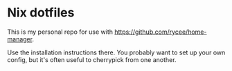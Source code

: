# Nix dotfiles

This is my personal repo
for use with
https://github.com/rycee/home-manager.

Use the installation instructions there.
You probably want to set up your own config,
but it's often useful to cherrypick from one another.

